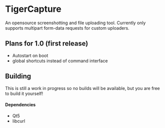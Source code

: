 # TigerCapture
An opensource screenshotting and file uploading tool. Currently only supports multipart form-data requests for custom uploaders.

## Plans for 1.0 (first release)
- Autostart on boot
- global shortcuts instead of command interface

## Building
This is still a work in progress so no builds will be available, but you are free to build it yourself!

#### Dependencies
- Qt5
- libcurl